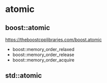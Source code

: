 atomic
====================

boost::atomic
--------------------
https://theboostcpplibraries.com/boost.atomic


* boost::memory_order_relaxed
* boost::memory_order_release
* boost::memory_order_acquire

std::atomic
--------------------
